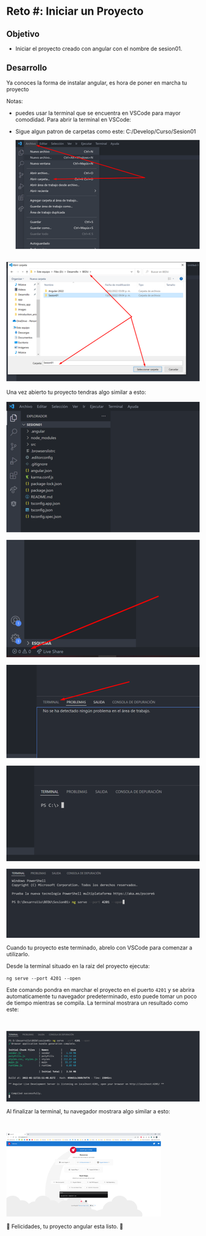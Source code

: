 # Reto #: Iniciar un Proyecto

## Objetivo

- Iniciar el proyecto creado con angular con el nombre de sesion01.

## Desarrollo

Ya conoces la forma de instalar angular, es hora de poner en marcha tu proyecto

Notas: 
- puedes usar la terminal que se encuentra en VSCode para mayor comodidad.
    Para abrir la terminal en VSCode:
    
   
- Sigue algun patron de carpetas como este: C:/Develop/Curso/Sesion01


     <img src="assets/abrir1.png" />
<br>
<img src="assets/abrir2.png" />
<br><br>
Una vez abierto tu proyecto tendras algo similar a esto:
<br><br>
    <img src="assets/abrir3.png" />
<br><br>
    <img src="assets/terminalp1.png" />
    <br><br>
    <img src="assets/terminalp2.png" />
    <br><br>
    <img src="assets/terminalp3.png" />
    <br><br>
    <img src="assets/rub.png" />


Cuando tu proyecto este terminado, abrelo con VSCode para comenzar a utilizarlo.




Desde la terminal situado en la raiz del proyecto ejecuta:

 `ng serve --port 4201 --open` 
 
 
 Este comando pondra en marchar el proyecto en el puerto  `4201` y se abrira automaticamente tu navegador predeterminado, esto puede tomar un poco de tiempo mientras se compila. La terminal mostrara un resultado como este:


<br><br>
    <img src="assets/run1.png" />

Al finalizar la terminal, tu navegador mostrara algo similar a esto:

<br><br>
    <img src="assets/run2.png" width="80%"/>

:partying_face: Felicidades, tu proyecto angular esta listo. :partying_face: